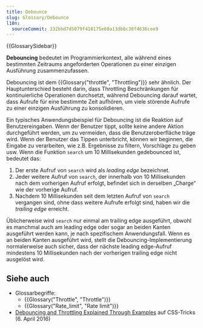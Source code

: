```yaml
---
title: Debounce
slug: Glossary/Debounce
l10n:
  sourceCommit: 332bbd7d5079f418175e68a13db8c38f4636cee9
---
```


{{GlossarySidebar}}

**Debouncing** bedeutet im Programmierkontext, alle während eines bestimmten Zeitraums angeforderten Operationen zu einer einzigen Ausführung zusammenzufassen.

Debouncing ist dem {{Glossary("throttle", "Throttling")}} sehr ähnlich. Der Hauptunterschied besteht darin, dass Throttling Beschränkungen für kontinuierliche Operationen durchsetzt, während Debouncing darauf wartet, dass Aufrufe für eine bestimmte Zeit aufhören, um viele störende Aufrufe zu einer einzigen Ausführung zu konsolidieren.

Ein typisches Anwendungsbeispiel für Debouncing ist die Reaktion auf Benutzereingaben. Wenn der Benutzer tippt, sollte keine andere Aktion durchgeführt werden, um zu vermeiden, dass die Benutzeroberfläche träge wird. Wenn der Benutzer das Tippen unterbricht, können wir beginnen, die Eingabe zu verarbeiten, wie z.B. Ergebnisse zu filtern, Vorschläge zu geben usw. Wenn die Funktion `search` um 10 Millisekunden gedebounced ist, bedeutet das:

1. Der erste Aufruf von `search` wird als _leading edge_ bezeichnet.
2. Jeder weitere Aufruf von `search`, der innerhalb von 10 Millisekunden nach dem vorherigen Aufruf erfolgt, befindet sich in derselben „Charge“ wie der vorherige Aufruf.
3. Nachdem 10 Millisekunden seit dem letzten Aufruf von `search` vergangen sind, ohne dass weitere Aufrufe erfolgt sind, haben wir die _trailing edge_ erreicht.

Üblicherweise wird `search` nur einmal am trailing edge ausgeführt, obwohl es manchmal auch am leading edge oder sogar an beiden Kanten ausgeführt werden kann, je nach spezifischem Anwendungsfall. Wenn es an beiden Kanten ausgeführt wird, stellt die Debouncing-Implementierung normalerweise auch sicher, dass der nächste leading edge-Aufruf mindestens 10 Millisekunden nach der vorherigen trailing edge nicht ausgelöst wird.

## Siehe auch

- Glossarbegriffe:
  - {{Glossary("Throttle", "Throttle")}}
  - {{Glossary("Rate_limit", "Rate limit")}}
- [Debouncing and Throttling Explained Through Examples](https://css-tricks.com/debouncing-throttling-explained-examples/) auf CSS-Tricks (6. April 2016)
